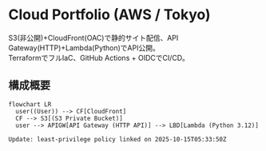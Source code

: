 # Cloud Portfolio (AWS / Tokyo)
S3(非公開)+CloudFront(OAC)で静的サイト配信、API Gateway(HTTP)+Lambda(Python)でAPI公開。  
TerraformでフルIaC、GitHub Actions + OIDCでCI/CD。

## 構成概要
```mermaid
flowchart LR
  user((User)) --> CF[CloudFront]
  CF --> S3[(S3 Private Bucket)]
  user --> APIGW[API Gateway (HTTP API)] --> LBD[Lambda (Python 3.12)]

Update: least-privilege policy linked on 2025-10-15T05:33:50Z

